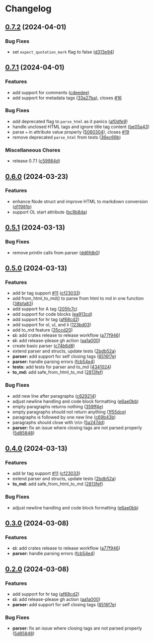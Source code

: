 # Changelog

## [0.7.2](https://github.com/izyuumi/html2md-rs/compare/v0.7.1...v0.7.2) (2024-04-01)


### Bug Fixes

* set `expect_quotation_mark` flag to false ([d313e94](https://github.com/izyuumi/html2md-rs/commit/d313e94a2c7d9b4a2ca55ecaa1f68e01dff8807f))

## [0.7.1](https://github.com/izyuumi/html2md-rs/compare/v0.6.0...v0.7.1) (2024-04-01)


### Features

* add support for comments ([cdeedee](https://github.com/izyuumi/html2md-rs/commit/cdeedee239e1a992e40d459a848b8c68ca54d2b4))
* add support for metadata tags ([33a27ba](https://github.com/izyuumi/html2md-rs/commit/33a27ba99434df9340a9823f7cfee1a023824c22)), closes [#16](https://github.com/izyuumi/html2md-rs/issues/16)


### Bug Fixes

* add deprecated flag to `parse_html` as it panics ([af0dfe9](https://github.com/izyuumi/html2md-rs/commit/af0dfe943b60af08e36440bb5f14ef10074954de))
* handle unclosed HTML tags and ignore title tag content ([be05a43](https://github.com/izyuumi/html2md-rs/commit/be05a437e484dbc0a927534d0975655dd8d1284d))
* parse `=` in attribute value properly ([5060304](https://github.com/izyuumi/html2md-rs/commit/5060304a65aceddd5099b4febfa8c6067088e9a4)), closes [#19](https://github.com/izyuumi/html2md-rs/issues/19)
* remove deprecated `parse_html` from tests ([36ec69b](https://github.com/izyuumi/html2md-rs/commit/36ec69bc5791df2e962a76b65a7b5038934f79a0))


### Miscellaneous Chores

* release 0.7.1 ([c59984d](https://github.com/izyuumi/html2md-rs/commit/c59984dd532eb1ec523a3ac891ef483f7f73d279))

## [0.6.0](https://github.com/izyuumi/html2md-rs/compare/v0.5.1...v0.6.0) (2024-03-23)


### Features

* enhance Node struct and improve HTML to markdown conversion ([d11981b](https://github.com/izyuumi/html2md-rs/commit/d11981bfdb38d5bea1e2422dd50923233cc27038))
* support OL start attribute ([bc9b8da](https://github.com/izyuumi/html2md-rs/commit/bc9b8da869bcb28a81bded829b869eeef34a33e7))

## [0.5.1](https://github.com/izyuumi/html2md-rs/compare/v0.5.0...v0.5.1) (2024-03-13)


### Bug Fixes

* remove println calls from parser ([dd6fdb0](https://github.com/izyuumi/html2md-rs/commit/dd6fdb02ea58ffff3f19ca2121eb1f294aa04248))

## [0.5.0](https://github.com/izyuumi/html2md-rs/compare/v0.4.0...v0.5.0) (2024-03-13)


### Features

* add br tag support [#11](https://github.com/izyuumi/html2md-rs/issues/11) ([cf23033](https://github.com/izyuumi/html2md-rs/commit/cf230339caaa7cc30513bd73337ccf38d2744cc4))
* add from_html_to_md() to parse from html to md in one function ([38bfa83](https://github.com/izyuumi/html2md-rs/commit/38bfa83da986e021516be33d787a28c7ff0456c1))
* add support for A tag ([205fc7c](https://github.com/izyuumi/html2md-rs/commit/205fc7cacdd72f10c4e33c06a796d76d7a56c795))
* add support for code blocks ([ea913cd](https://github.com/izyuumi/html2md-rs/commit/ea913cdc892db52d524e0edc5b022189dee2172d))
* add support for hr tag ([af68cd2](https://github.com/izyuumi/html2md-rs/commit/af68cd2f68eef50bfa6279eede72292dc3e3e696))
* add support for ol, ul, and li ([123bd03](https://github.com/izyuumi/html2md-rs/commit/123bd034947dd1080f4aa05db34073baf576999f))
* add to_md feature ([35ccd20](https://github.com/izyuumi/html2md-rs/commit/35ccd20560da24ebaa87dea8594e003f93486491))
* **ci:** add crates release to release workflow ([a77f946](https://github.com/izyuumi/html2md-rs/commit/a77f9464e0050e0ffe0e8e1f2704f94e3067f02a))
* **ci:** add release-please gh action ([aa1a000](https://github.com/izyuumi/html2md-rs/commit/aa1a00013f317c9de18122623934ec8980f87b1f))
* create basic parser ([c74b6d8](https://github.com/izyuumi/html2md-rs/commit/c74b6d8e1beb12dce48f40f3e8cf73a3a81c2acd))
* extend parser and structs, update tests ([2bdb52a](https://github.com/izyuumi/html2md-rs/commit/2bdb52aaeb8da9b47f86317f7be3c4769aebacf5))
* **parser:** add support for self closing tags ([8516f7e](https://github.com/izyuumi/html2md-rs/commit/8516f7ec20af69ac3cfde52c21d4485dee4b714a))
* **parser:** handle parsing errors ([fcb54e4](https://github.com/izyuumi/html2md-rs/commit/fcb54e4281b1a24592838f0b54717cb88bb4ba4b))
* **tests:** add tests for parser and to_md ([4341024](https://github.com/izyuumi/html2md-rs/commit/4341024c0e24eab68a7cddbc52f52ca2d983e8fe))
* **to_md:** add safe_from_html_to_md ([2813fef](https://github.com/izyuumi/html2md-rs/commit/2813fef7254f1d7d83a8da58249c4016de6539cb))


### Bug Fixes

* add new line after paragraphs ([c629214](https://github.com/izyuumi/html2md-rs/commit/c629214d6e3fc122d6852538ffb0b7e21215f51d))
* adjust newline handling and code block formatting ([e6ae0bb](https://github.com/izyuumi/html2md-rs/commit/e6ae0bb365facec0501edf53105ce1ffaf2ad5d3))
* empty paragraphs returns nothing ([359ff4e](https://github.com/izyuumi/html2md-rs/commit/359ff4ecc30822a1f698ab2ffdf0369c41516fcf))
* empty paragraphs should not return anything ([1f55dce](https://github.com/izyuumi/html2md-rs/commit/1f55dceb56b4e6ca5647f489317f5d686f27e1d8))
* paragraphs is followed by one new line ([c69b43b](https://github.com/izyuumi/html2md-rs/commit/c69b43b8c722addd556a36ab7ac785789410b645))
* paragraphs should close with \n\n ([5a247dd](https://github.com/izyuumi/html2md-rs/commit/5a247dd1283ce6f1111252443f65ad80879f0132))
* **parser:** fix an issue where closing tags are not parsed properly ([5d85848](https://github.com/izyuumi/html2md-rs/commit/5d8584884a69c366ed246cdb8667a8846fd77b84))

## [0.4.0](https://github.com/izyuumi/html2md-rs/compare/v0.3.0...v0.4.0) (2024-03-13)


### Features

* add br tag support [#11](https://github.com/izyuumi/html2md-rs/issues/11) ([cf23033](https://github.com/izyuumi/html2md-rs/commit/cf230339caaa7cc30513bd73337ccf38d2744cc4))
* extend parser and structs, update tests ([2bdb52a](https://github.com/izyuumi/html2md-rs/commit/2bdb52aaeb8da9b47f86317f7be3c4769aebacf5))
* **to_md:** add safe_from_html_to_md ([2813fef](https://github.com/izyuumi/html2md-rs/commit/2813fef7254f1d7d83a8da58249c4016de6539cb))


### Bug Fixes

* adjust newline handling and code block formatting ([e6ae0bb](https://github.com/izyuumi/html2md-rs/commit/e6ae0bb365facec0501edf53105ce1ffaf2ad5d3))

## [0.3.0](https://github.com/izyuumi/html2md-rs/compare/v0.2.0...v0.3.0) (2024-03-08)


### Features

* **ci:** add crates release to release workflow ([a77f946](https://github.com/izyuumi/html2md-rs/commit/a77f9464e0050e0ffe0e8e1f2704f94e3067f02a))
* **parser:** handle parsing errors ([fcb54e4](https://github.com/izyuumi/html2md-rs/commit/fcb54e4281b1a24592838f0b54717cb88bb4ba4b))

## [0.2.0](https://github.com/izyuumi/html2md-rs/compare/v0.1.8...v0.2.0) (2024-03-08)


### Features

* add support for hr tag ([af68cd2](https://github.com/izyuumi/html2md-rs/commit/af68cd2f68eef50bfa6279eede72292dc3e3e696))
* **ci:** add release-please gh action ([aa1a000](https://github.com/izyuumi/html2md-rs/commit/aa1a00013f317c9de18122623934ec8980f87b1f))
* **parser:** add support for self closing tags ([8516f7e](https://github.com/izyuumi/html2md-rs/commit/8516f7ec20af69ac3cfde52c21d4485dee4b714a))


### Bug Fixes

* **parser:** fix an issue where closing tags are not parsed properly ([5d85848](https://github.com/izyuumi/html2md-rs/commit/5d8584884a69c366ed246cdb8667a8846fd77b84))
